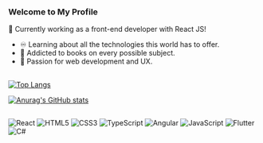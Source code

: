 ### Welcome to My Profile

💼 Currently working as a front-end developer with React JS!
- ♾️ Learning about all the technologies this world has to offer.
- 📖 Addicted to books on every possible subject.
- 🔷 Passion for web development and UX.

##
[![Top Langs](https://github-readme-stats.vercel.app/api/top-langs/?username=ns-skay&theme=github_dark_dimmed&layout=compact)](https://github.com/ns-skay)

[![Anurag's GitHub stats](https://github-readme-stats.vercel.app/api?username=ns-skay&show_icons=true&theme=github_dark_dimmed)](https://github.com/ns-skay)
##

![React](https://img.shields.io/badge/react-%2320232a.svg?style=for-the-badge&logo=react&logoColor=%2361DAFB)
![HTML5](https://img.shields.io/badge/html5-%23E34F26.svg?style=for-the-badge&logo=html5&logoColor=white)
![CSS3](https://img.shields.io/badge/css3-%231572B6.svg?style=for-the-badge&logo=css3&logoColor=white)
![TypeScript](https://img.shields.io/badge/typescript-%23007ACC.svg?style=for-the-badge&logo=typescript&logoColor=white)
![Angular](https://img.shields.io/badge/angular-%23DD0031.svg?style=for-the-badge&logo=angular&logoColor=white)
![JavaScript](https://img.shields.io/badge/javascript-%23323330.svg?style=for-the-badge&logo=javascript&logoColor=%23F7DF1E)
![Flutter](https://img.shields.io/badge/Flutter-%2302569B.svg?style=for-the-badge&logo=Flutter&logoColor=white)
![C#](https://img.shields.io/badge/c%23-%23239120.svg?style=for-the-badge&logo=csharp&logoColor=white)
